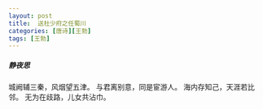 ```yaml
---
layout: post
title:  送杜少府之任蜀川
categories: [唐诗][王勃]
tags: [王勃]
---
```


##### 静夜思


城阙辅三秦，风烟望五津。
与君离别意，同是宦游人。
海内存知己，天涯若比邻。
无为在歧路，儿女共沾巾。


